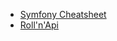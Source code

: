 - [Symfony Cheatsheet](http://www.symfony2cheatsheet.com/)
- [Roll'n'Api](http://rollnapi-tomanderson.rhcloud.com/)
